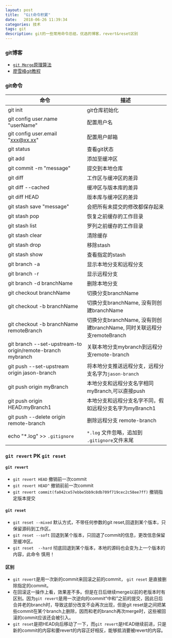 ```yaml
---
layout: post
title:  "Git命令积累"
date:   2018-06-26 11:39:34
categories: 技术
tags: git
description: git的一些常用命令总结，优选的博客，revert&reset区别
---
```


### git博客

*  [`git Merge`原理算法](https://www.atatech.org/articles/85517/?flag_data_from=mail_daily_recommend&uid=154586)
*  [廖雪峰git教程](https://www.liaoxuefeng.com/wiki/0013739516305929606dd18361248578c67b8067c8c017b000)

### git命令

|命令|描述|
|---|---|
|git init| git仓库初始化|
|git config user.name "userName"|配置用户名|
|git config user.email "xxx@xx.xx"| 配置用户邮箱|
|git status|查看git状态|
|git add|添加至缓冲区|
|git commit -m "message"|提交到本地仓库|
|git diff|工作区与缓冲区的差异|
|git diff --cached|缓冲区与版本库的差异|
|git diff HEAD|版本库与缓冲区的差异|
|git stash save "message"|会把所有未提交的修改都保存起来|
|git stash pop|恢复之前缓存的工作目录|
|git stash list|罗列之前缓存的工作目录|
|git stash clear|清除缓存|
|git stash drop|移除stash|
|git stash show|查看指定的stash|
|git branch -a| 显示本地分支和远程分支|
|git branch -r| 显示远程分支|
|git branch -d branchName| 删除本地分支|
|git checkout branchName| 切换分支branchName|
|git checkout -b branchName| 切换分支branchName, 没有则创建branchName|
|git checkout -b branchName remoteBranch| 切换分支branchName, 没有则创建branchName, 同时关联远程分支remoteBranch|
|git branch --set-upstream-to origin/remote-branch mybranch| 关联本地分支mybranch到远程分支remote-branch |
|git push --set-upstream origin jason-branch | 将本地分支推送远程分支，远程分支名字为`jason-branch`|
|git push origin myBranch|本地分支和远程分支名字相同myBranch,可以直接push|
|git push origin HEAD:myBranch1|本地分支和远程分支名字不同，假如远程分支名字为myBranch1|
|git push --delete origin remote-branch|删除远程分支 remote-branch|
|echo "*.log" >> `.gitignore` | `*.log` 文件忽略，追加到 `.gitignore`文件末尾|


### **`git revert` PK `git reset`**
#### `git revert`
* `git revert HEAD` 撤销前一次commit
* `git revert HEAD^` 撤销前前一次commit
* `git revert commit(fa042ce57ebbe5bb9c8db709f719cec2c58ee7ff)` 撤销指定版本提交
#### `git reset` 
* `git reset --mixed` 默认方式，不带任何参数的git reset,回退到某个版本，只保留源码到工作区。
* `git reset --soft` 回退到某个版本，只回退了commit的信息，更改信息保留至缓冲区。
* `git reset  --hard` 彻底回退到某个版本，本地的源码也会变为上一个版本的内容，此命令 慎用！

#### 区别
* `git revert`是用一次新的commit来回滚之前的commit，	`git reset`	是直接删除指定的commit。
* 在回滚这一操作上看，效果差不多。但是在日后继续merge以前的老版本时有区别。因为`git revert`是用一次逆向的commit“中和”之前的提交，因此日后合并老的branch时，导致这部分改变不会再次出现，但是git reset是之间把某些commit在某个branch上删除，因而和老的branch再次merge时，这些被回滚的commit应该还会被引入。
* `git reset`是把HEAD向后移动了一下，而`git revert`是HEAD继续前进，只是新的commit的内容和要revert的内容正好相反，能够抵消要被revert的内容。




